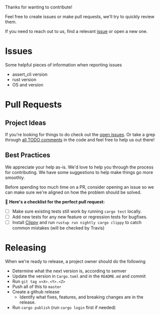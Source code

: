 Thanks for wanting to contribute!

Feel free to create issues or make pull requests, we'll try to quickly review them.

If you need to reach out to us, find a relevant [issue](https://github.com/killercup/assert_cli/issues) or open a new one.

# Issues

Some helpful pieces of information when reporting issues
* assert_cli version
* rust version
* OS and version

# Pull Requests

## Project Ideas

If you're looking for things to do check out the [open issues](https://github.com/killercup`/assert_cli/issues).
Or take a grep through [all TODO comments](https://github.com/killercup/assert_cli/search?q=TODO) in the code and feel free to help us out there!

## Best Practices

We appreciate your help as-is.  We'd love to help you through the process for contributing.  We have some suggestions to help make things go more smoothly.

Before spending too much time on a PR, consider opening an issue so we can make sure we're aligned on how the problem should be solved.

🌈 **Here's a checklist for the perfect pull request:**
- [ ] Make sure existing tests still work by running `cargo test` locally.
- [ ] Add new tests for any new feature or regression tests for bugfixes.
- [ ] Install [Clippy](https://github.com/Manishearth/rust-clippy) and run `rustup run nightly cargo clippy` to catch common mistakes (will be checked by Travis)

# Releasing

When we're ready to release, a project owner should do the following
- Determine what the next version is, according to semver
- Update the version in `Cargo.toml` and in the `README.md` and commit
- Run `git tag v<X>.<Y>.<Z>`
- Push all of this to `master`
- Create a github release
  - Identify what fixes, features, and breaking changes are in the release.
- Run `cargo publish` (run `cargo login` first if needed)
